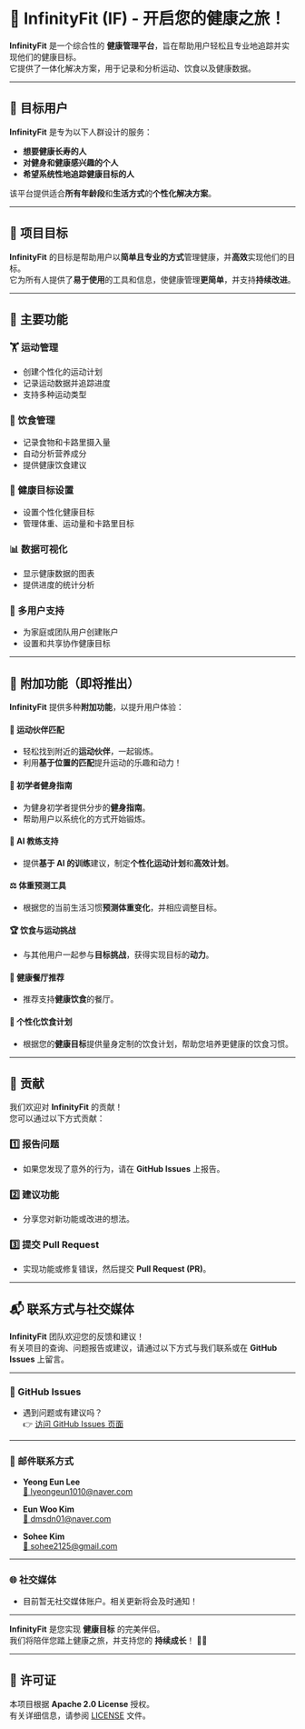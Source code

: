 # 🌟 InfinityFit (IF) - 开启您的健康之旅！

**InfinityFit** 是一个综合性的 **健康管理平台**，旨在帮助用户轻松且专业地追踪并实现他们的健康目标。  
它提供了一体化解决方案，用于记录和分析运动、饮食以及健康数据。

---

## 🎯 **目标用户**

**InfinityFit** 是专为以下人群设计的服务：

- **想要健康长寿的人**
- **对健身和健康感兴趣的个人**
- **希望系统性地追踪健康目标的人**

该平台提供适合**所有年龄段**和**生活方式**的**个性化解决方案**。

---

## 🏁 **项目目标**

**InfinityFit** 的目标是帮助用户以**简单且专业的方式**管理健康，并**高效**实现他们的目标。  
它为所有人提供了**易于使用**的工具和信息，使健康管理**更简单**，并支持**持续改进**。

---

## 📌 主要功能

### 🏋️ 运动管理
- 创建个性化的运动计划
- 记录运动数据并追踪进度
- 支持多种运动类型

### 🍎 饮食管理
- 记录食物和卡路里摄入量
- 自动分析营养成分
- 提供健康饮食建议

### 🎯 健康目标设置
- 设置个性化健康目标
- 管理体重、运动量和卡路里目标

### 📊 数据可视化
- 显示健康数据的图表
- 提供进度的统计分析

### 👥 多用户支持
- 为家庭或团队用户创建账户
- 设置和共享协作健康目标

---

## 🔧 **附加功能（即将推出）**

**InfinityFit** 提供多种**附加功能**，以提升用户体验：

#### 🤝 **运动伙伴匹配**
- 轻松找到附近的**运动伙伴**，一起锻炼。  
- 利用**基于位置的匹配**提升运动的乐趣和动力！

#### 🏅 **初学者健身指南**
- 为健身初学者提供分步的**健身指南**。  
- 帮助用户以系统化的方式开始锻炼。

#### 🤖 **AI 教练支持**
- 提供**基于 AI 的训练**建议，制定**个性化运动计划**和**高效计划**。

#### ⚖️ **体重预测工具**
- 根据您的当前生活习惯**预测体重变化**，并相应调整目标。

#### 🏆 **饮食与运动挑战**
- 与其他用户一起参与**目标挑战**，获得实现目标的**动力**。

#### 🍴 **健康餐厅推荐**
- 推荐支持**健康饮食**的餐厅。

#### 🥗 **个性化饮食计划**
- 根据您的**健康目标**提供量身定制的饮食计划，帮助您培养更健康的饮食习惯。

---

## 🤝 贡献

我们欢迎对 **InfinityFit** 的贡献！  
您可以通过以下方式贡献：

### 1️⃣ 报告问题
- 如果您发现了意外的行为，请在 **GitHub Issues** 上报告。

### 2️⃣ 建议功能
- 分享您对新功能或改进的想法。

### 3️⃣ 提交 Pull Request
- 实现功能或修复错误，然后提交 **Pull Request (PR)**。

---

## 📬 联系方式与社交媒体

**InfinityFit** 团队欢迎您的反馈和建议！  
有关项目的查询、问题报告或建议，请通过以下方式与我们联系或在 **GitHub Issues** 上留言。

---

### 🔗 GitHub Issues
- 遇到问题或有建议吗？  
  👉 [访问 GitHub Issues 页面](https://github.com/lyeong1010/InfinityFit/issues)

---

### 📧 邮件联系方式
- **Yeong Eun Lee**  
  [📩 lyeongeun1010@naver.com](mailto:lyeongeun1010@naver.com)

- **Eun Woo Kim**  
  [📩 dmsdn01@naver.com](mailto:dmsdn01@naver.com)

- **Sohee Kim**  
  [📩 sohee2125@gmail.com](mailto:sohee2125@gmail.com)

---

### 🌐 社交媒体
- 目前暂无社交媒体账户。相关更新将会及时通知！

---

**InfinityFit** 是您实现 **健康目标** 的完美伴侣。  
我们将陪伴您踏上健康之旅，并支持您的 **持续成长**！ 💪🌱

---

## 📄 许可证

本项目根据 **Apache 2.0 License** 授权。  
有关详细信息，请参阅 [LICENSE](LICENSE) 文件。
